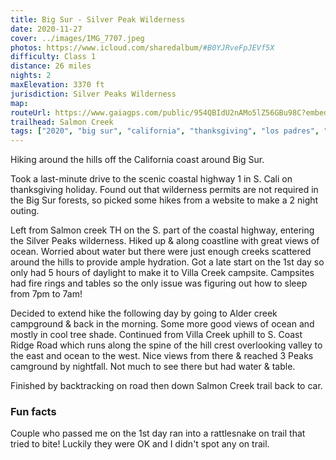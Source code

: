 ```yaml
---
title: Big Sur - Silver Peak Wilderness
date: 2020-11-27
cover: ../images/IMG_7707.jpeg
photos: https://www.icloud.com/sharedalbum/#B0YJRveFpJEVf5X
difficulty: Class 1
distance: 26 miles
nights: 2
maxElevation: 3370 ft
jurisdiction: Silver Peaks Wilderness
map:
routeUrl: https://www.gaiagps.com/public/954QBIdU2nAMo5lZ56GBu98C?embed=True
trailhead: Salmon Creek
tags: ["2020", "big sur", "california", "thanksgiving", "los padres", "silver peak", "salmon creek", "hike", "20-30 miles"]
---
```


Hiking around the hills off the California coast around Big Sur.

Took a last-minute drive to the scenic coastal highway 1 in S. Cali on thanksgiving holiday.  Found out that wilderness permits are not required in the Big Sur forests, so picked some hikes from a website to make a 2 night outing.

Left from Salmon creek TH on the S. part of the coastal highway, entering the Silver Peaks wilderness.  Hiked up & along coastline with great views of ocean.  Worried about water but there were just enough creeks scattered around the hills to provide ample hydration.  Got a late start on the 1st day so only had 5 hours of daylight to make it to Villa Creek campsite.  Campsites had fire rings and tables so the only issue was figuring out how to sleep from 7pm to 7am!

Decided to extend hike the following day by going to Alder creek campground & back in the morning.  Some more good views of ocean and mostly in cool tree shade.  Continued from Villa Creek uphill to S. Coast Ridge Road which runs along the spine of the hill crest overlooking valley to the east and ocean to the west.  Nice views from there & reached 3 Peaks camground by nightfall.  Not much to see there but had water & table.

Finished by backtracking on road then down Salmon Creek trail back to car.

### Fun facts

Couple who passed me on the 1st day ran into a rattlesnake on trail that tried to bite!  Luckily they were OK and I didn't spot any on trail.

